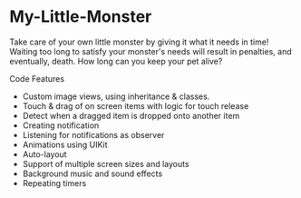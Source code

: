 # My-Little-Monster

Take care of your own little monster by giving it what it needs in time! Waiting too long to satisfy your monster's needs will result in penalties, and eventually, death. How long can you keep your pet alive?

Code Features 
 * Custom image views, using inheritance & classes.
 * Touch & drag of on screen items with logic for touch release
 * Detect when a dragged item is dropped onto another item
 * Creating notification
 * Listening for notifications as observer
 * Animations using UIKit
 * Auto-layout
 * Support of multiple screen sizes and layouts
 * Background music and sound effects
 * Repeating timers
